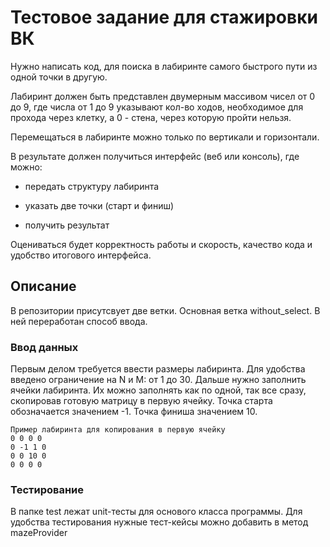 # Тестовое задание для стажировки ВК

Нужно написать код, для поиска в лабиринте самого быстрого пути из
одной точки в другую.

Лабиринт должен быть представлен двумерным массивом чисел от 0 до
9, где числа от 1 до 9 указывают кол-во ходов, необходимое для прохода
через клетку, а 0 - стена, через которую пройти нельзя.

Перемещаться в лабиринте можно только по вертикали и горизонтали.

В результате должен получиться интерфейс (веб или консоль), где можно:
- передать структуру лабиринта

- указать две точки (старт и финиш)

- получить результат

Оцениваться будет корректность работы и скорость, качество кода и
удобство итогового интерфейса.

## Описание

В репозитории присутсвует две ветки. Основная ветка without_select. В ней переработан способ ввода.
### Ввод данных

Первым делом требуется ввести размеры лабиринта. Для удобства введено ограничение на N и M: от 1 до 30.
Дальше нужно заполнить ячейки лабиринта. Их можно заполнять как по одной, так все сразу, скопировав готовую матрицу в первую ячейку.
Точка старта обозначается значением -1. Точка финиша значением 10.
```
Пример лабиринта для копирования в первую ячейку
0 0 0 0
0 -1 1 0
0 0 10 0
0 0 0 0
```

### Тестирование

В папке test лежат unit-тесты для основого класса программы. Для удобства тестирования нужные тест-кейсы можно добавить в метод mazeProvider

